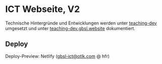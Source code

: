 # ICT Webseite, V2

Technische Hintergründe und Entwicklungen werden unter [teaching-dev](https://github.com/GBSL-Informatik/teaching-dev) umgesetzt und unter [teaching-dev.gbsl.website](https://teaching-dev.gbsl.website) dokumentiert.

## Deploy

Deploy-Preview: Netlify (gbsl-ict@otlk.com @ hfr)
